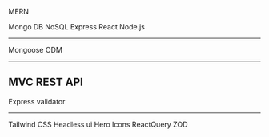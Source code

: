 MERN

Mongo DB NoSQL
Express
React
Node.js

---
Mongoose ODM

---
MVC 
REST API
---
Express validator

---
Tailwind CSS
Headless ui
Hero Icons
ReactQuery
ZOD